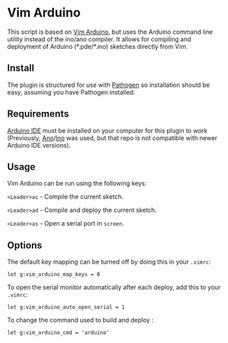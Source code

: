 # Vim Arduino

This script is based on [Vim Arduino][vim-arduino], but uses the
Arduino command line utility instead of the ino/ano compiler.
It allows for compiling and deployment of Arduino (\*.pde/\*.ino) 
sketches directly from Vim.

## Install

The plugin is structured for use with [Pathogen][pathogen] so installation
should be easy, assuming you have Pathogen installed.

## Requirements
[Arduino IDE][arduino] must be installed on your computer for this plugin to work (Previously, [Ano][ano]/[Ino][ino-project] was used, but that repo is not compatible with newer Arduino IDE versions).

## Usage
Vim Arduino can be run using the following keys:

`<Leader>ac` - Compile the current sketch.

`<Leader>ad` - Compile and deploy the current sketch.

`<Leader>as` - Open a serial port in `screen`.

## Options
The default key mapping can be turned off by doing this in your `.vimrc`:

```
let g:vim_arduino_map_keys = 0
```

To open the serial monitor automatically after each deploy,
add this to your `.vimrc`:

```
let g:vim_arduino_auto_open_serial = 1
```

To change the command used to build and deploy :

```
let g:vim_arduino_cmd = 'arduino'
```


[pathogen]: http://www.vim.org/scripts/script.php?script_id=2332
[ano]: https://github.com/scottdarch/Arturo
[vim-arduino]: https://github.com/tclem/vim-arduino
[arduino]: http://arduino.cc/en/Main/Software
[ino-project]: http://inotool.org/quickstart
